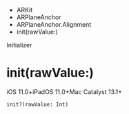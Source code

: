 

- ARKit
- ARPlaneAnchor
- ARPlaneAnchor.Alignment
-  init(rawValue:) 

Initializer

# init(rawValue:)

iOS 11.0+iPadOS 11.0+Mac Catalyst 13.1+

``` source
init?(rawValue: Int)
```

